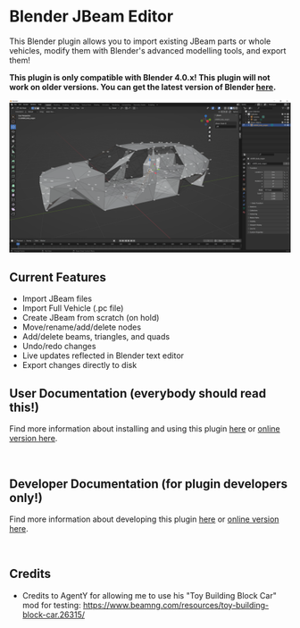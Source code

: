 # Blender JBeam Editor
This Blender plugin allows you to import existing JBeam parts or whole vehicles, modify them with Blender's advanced modelling tools, and export them!

**This plugin is only compatible with Blender 4.0.x! This plugin will not work on older versions. You can get the latest version of Blender [here](https://www.blender.org/download/).**

![](blender.png)

## Current Features
* Import JBeam files
* Import Full Vehicle (.pc file)
* Create JBeam from scratch (on hold)
* Move/rename/add/delete nodes
* Add/delete beams, triangles, and quads
* Undo/redo changes
* Live updates reflected in Blender text editor
* Export changes directly to disk

## User Documentation (everybody should read this!)
Find more information about installing and using this plugin [here](docs/user/user_docs.md) or [online version here](https://github.com/BeamNG/Blender-JBeam-Editor/blob/main/docs/user/user_docs.md).

<br>

## Developer Documentation (for plugin developers only!)
Find more information about developing this plugin [here](docs/dev/dev_docs.md) or [online version here](https://github.com/BeamNG/Blender-JBeam-Editor/blob/main/docs/dev/dev_docs.md).

<br>

## Credits
* Credits to AgentY for allowing me to use his "Toy Building Block Car" mod for testing: https://www.beamng.com/resources/toy-building-block-car.26315/